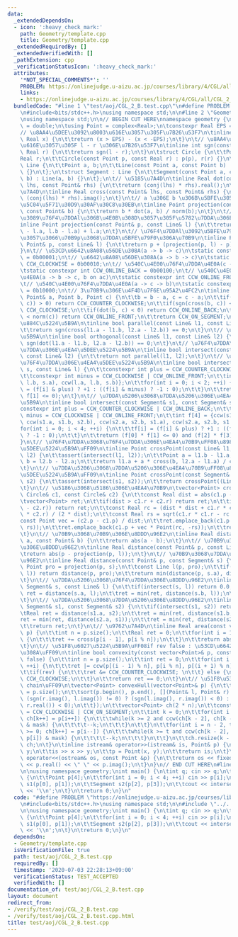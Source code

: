 ```yaml
---
data:
  _extendedDependsOn:
  - icon: ':heavy_check_mark:'
    path: Geometry/template.cpp
    title: Geometry/template.cpp
  _extendedRequiredBy: []
  _extendedVerifiedWith: []
  _pathExtension: cpp
  _verificationStatusIcon: ':heavy_check_mark:'
  attributes:
    '*NOT_SPECIAL_COMMENTS*': ''
    PROBLEM: https://onlinejudge.u-aizu.ac.jp/courses/library/4/CGL/all/CGL_2_B
    links:
    - https://onlinejudge.u-aizu.ac.jp/courses/library/4/CGL/all/CGL_2_B
  bundledCode: "#line 1 \"test/aoj/CGL_2_B.test.cpp\"\n#define PROBLEM \"https://onlinejudge.u-aizu.ac.jp/courses/library/4/CGL/all/CGL_2_B\"\
    \n#include<bits/stdc++.h>\nusing namespace std;\n\n#line 2 \"Geometry/template.cpp\"\
    \nusing namespace std;\n\n// BEGIN CUT HERE\nnamespace geometry {\n\tusing Real\
    \ = double;\n\tusing Point = complex<Real>;\n\tconstexpr Real EPS = 1e-9;\n\t\
    // \u8AA4\u5DEE\u3092\u8003\u616E\u3057\u305F\u7B26\u53F7\n\tinline int sgn(const\
    \ Real x) {\n\t\treturn (x > EPS) - (x < -EPS);\n\t}\n\t// \u8AA4\u5DEE\u3092\u8003\
    \u616E\u3057\u305F l - r \u306E\u7B26\u53F7\n\tinline int sgn(const Real l, const\
    \ Real r) {\n\t\treturn sgn(l - r);\n\t}\n\tstruct Circle {\n\t\tPoint p;\n\t\t\
    Real r;\n\t\tCircle(const Point p, const Real r) : p(p), r(r) {}\n\t};\n\tstruct\
    \ Line {\n\t\tPoint a, b;\n\t\tLine(const Point a, const Point b) : a(a), b(b)\
    \ {}\n\t};\n\tstruct Segment : Line {\n\t\tSegment(const Point a, const Point\
    \ b) : Line(a, b) {}\n\t};\n\t// \u5185\u7A4D\n\tinline Real dot(const Point&\
    \ lhs, const Point& rhs) {\n\t\treturn (conj(lhs) * rhs).real();\n\t}\n\t// \u5916\
    \u7A4D\n\tinline Real cross(const Point& lhs, const Point& rhs) {\n\t\treturn\
    \ (conj(lhs) * rhs).imag();\n\t}\n\t// a \u306E b \u306B\u5BFE\u3059\u308B\u6B63\
    \u5C04\u5F71\u30D9\u30AF\u30C8\u30EB\n\tinline Point projection(const Point& a,\
    \ const Point& b) {\n\t\treturn b * dot(a, b) / norm(b);\n\t}\n\t// \u70B9p\u304B\
    \u3089\u76F4\u7DDAl\u306B\u4E0B\u308D\u3057\u305F\u5782\u7DDA\u306E\u8DB3\n\t\
    inline Point projection(const Point& p, const Line& l) {\n\t\treturn projection(p\
    \ - l.a, l.b - l.a) + l.a;\n\t}\n\t// \u76F4\u7DDAl\u3092\u5BFE\u79F0\u8EF8\u3068\
    \u3057\u3066\u70B9p\u3068\u7DDA\u5BFE\u79F0\u306A\u70B9\n\tinline Point reflection(const\
    \ Point& p, const Line& l) {\n\t\treturn p + (projection(p, l) - p) * 2.0;\n\t\
    }\n\t// \u53CD\u6642\u8A08\u56DE\u308A(a -> b -> c)\n\tstatic constexpr int CCW_COUNTER_CLOCKWISE\
    \ = 0b00001;\n\t// \u6642\u8A08\u56DE\u308A(a -> b -> c)\n\tstatic constexpr int\
    \ CCW_CLOCKWISE = 0b00010;\n\t// \u540C\u4E00\u76F4\u7DDA\u4E0A(c -> a -> b)\n\
    \tstatic constexpr int CCW_ONLINE_BACK = 0b00100;\n\t// \u540C\u4E00\u76F4\u7DDA\
    \u4E0A(a -> b -> c, b on ac)\n\tstatic constexpr int CCW_ONLINE_FRONT = 0b01000;\n\
    \t// \u540C\u4E00\u76F4\u7DDA\u4E0A(a -> c -> b)\n\tstatic constexpr int CCW_ON_SEGMENT\
    \ = 0b10000;\n\t// 3\u70B9\u306E\u4F4D\u7F6E\u95A2\u4FC2\n\tinline int ccw(const\
    \ Point& a, Point b, Point c) {\n\t\tb = b - a, c = c - a;\n\t\tif(sgn(cross(b,\
    \ c)) > 0) return CCW_COUNTER_CLOCKWISE;\n\t\tif(sgn(cross(b, c)) < 0) return\
    \ CCW_CLOCKWISE;\n\t\tif(dot(b, c) < 0) return CCW_ONLINE_BACK;\n\t\tif(norm(b)\
    \ < norm(c)) return CCW_ONLINE_FRONT;\n\t\treturn CCW_ON_SEGMENT;\n\t}\n\t// \u5E73\
    \u884C\u5224\u5B9A\n\tinline bool parallel(const Line& l1, const Line& l2) {\n\
    \t\treturn sgn(cross(l1.a - l1.b, l2.a - l2.b)) == 0;\n\t}\n\t// \u76F4\u4EA4\u5224\
    \u5B9A\n\tinline bool orthogonal(const Line& l1, const Line& l2) {\n\t\treturn\
    \ sgn(dot(l1.a - l1.b, l2.a - l2.b)) == 0;\n\t}\n\t// \u76F4\u7DDA\u3068\u76F4\
    \u7DDA\u306E\u4EA4\u5DEE\u5224\u5B9A\n\tinline bool intersect(const Line& l1,\
    \ const Line& l2) {\n\t\treturn not parallel(l1, l2);\n\t}\n\t// \u7DDA\u5206\u3068\
    \u76F4\u7DDA\u306E\u4EA4\u5DEE\u5224\u5B9A\n\tinline bool intersect(const Segment&\
    \ s, const Line& l) {\n\t\tconstexpr int plus = CCW_COUNTER_CLOCKWISE | CCW_ONLINE_BACK;\n\
    \t\tconstexpr int minus = CCW_CLOCKWISE | CCW_ONLINE_FRONT;\n\t\tint f[2] = {ccw(l.a,\
    \ l.b, s.a), ccw(l.a, l.b, s.b)};\n\t\tfor(int i = 0; i < 2; ++i) {\n\t\t\tf[i]\
    \ = (f[i] & plus) ? +1 : ((f[i] & minus) ? -1 : 0);\n\t\t}\n\t\treturn (f[0] *\
    \ f[1] <= 0);\n\t}\n\t// \u7DDA\u5206\u3068\u7DDA\u5206\u306E\u4EA4\u5DEE\u5224\
    \u5B9A\n\tinline bool intersect(const Segment& s1, const Segment& s2) {\n\t\t\
    constexpr int plus = CCW_COUNTER_CLOCKWISE | CCW_ONLINE_BACK;\n\t\tconstexpr int\
    \ minus = CCW_CLOCKWISE | CCW_ONLINE_FRONT;\n\t\tint f[4] = {ccw(s1.a, s1.b, s2.a),\
    \ ccw(s1.a, s1.b, s2.b), ccw(s2.a, s2.b, s1.a), ccw(s2.a, s2.b, s1.b)};\n\t\t\
    for(int i = 0; i < 4; ++i) {\n\t\t\tf[i] = (f[i] & plus) ? +1 : ((f[i] & minus)\
    \ ? -1 : 0);\n\t\t}\n\t\treturn (f[0] * f[1] <= 0) and (f[2] * f[3] <= 0);\n\t\
    }\n\t// \u76F4\u7DDA\u3068\u76F4\u7DDA\u306E\u4EA4\u70B9\uFF08\u8981\uFF1A\u4EA4\
    \u5DEE\u5224\u5B9A\uFF09\n\tinline Point crossPoint(const Line& l1, const Line&\
    \ l2) {\n\t\tassert(intersect(l1, l2));\n\t\tPoint a = l1.b - l1.a;\n\t\tPoint\
    \ b = l2.b - l2.a;\n\t\treturn l1.a + a * cross(b, l2.a - l1.a) / cross(b, a);\n\
    \t}\n\t// \u7DDA\u5206\u3068\u7DDA\u5206\u306E\u4EA4\u70B9\uFF08\u8981\uFF1A\u4EA4\
    \u5DEE\u5224\u5B9A\uFF09\n\tinline Point crossPoint(const Segment& s1, const Segment&\
    \ s2) {\n\t\tassert(intersect(s1, s2));\n\t\treturn crossPoint((Line)s1, (Line)s2);\n\
    \t}\n\t// \u5186\u3068\u5186\u306E\u4EA4\u70B9\n\tvector<Point> crossPoint(const\
    \ Circle& c1, const Circle& c2) {\n\t\tconst Real dist = abs(c1.p - c2.p);\n\t\
    \tvector<Point> ret;\n\t\tif(dist > c1.r + c2.r) return ret;\n\t\tif(dist < abs(c1.r\
    \ - c2.r)) return ret;\n\t\tconst Real rc = (dist * dist + c1.r * c1.r - c2.r\
    \ * c2.r) / (2 * dist);\n\t\tconst Real rs = sqrt(c1.r * c1.r - rc * rc);\n\t\t\
    const Point vec = (c2.p - c1.p) / dist;\n\t\tret.emplace_back(c1.p + vec * Point(rc,\
    \ rs));\n\t\tret.emplace_back(c1.p + vec * Point(rc, -rs));\n\t\treturn ret;\n\
    \t}\n\t// \u70B9\u3068\u70B9\u306E\u8DDD\u96E2\n\tinline Real distance(const Point&\
    \ a, const Point& b) {\n\t\treturn abs(a - b);\n\t}\n\t// \u70B9\u3068\u76F4\u7DDA\
    \u306E\u8DDD\u96E2\n\tinline Real distance(const Point& p, const Line& l) {\n\t\
    \treturn abs(p - projection(p, l));\n\t}\n\t// \u70B9\u3068\u7DDA\u5206\u306E\u8DDD\
    \u96E2\n\tinline Real distance(const Point& p, const Segment& s) {\n\t\tconst\
    \ Point pro = projection(p, s);\n\t\tconst Line l(p, pro);\n\t\tif(intersect(s,\
    \ l)) return distance(p, pro);\n\t\treturn min(distance(p, s.a), distance(p, s.b));\n\
    \t}\n\t// \u7DDA\u5206\u3068\u76F4\u7DDA\u306E\u8DDD\u96E2\n\tinline Real distance(const\
    \ Segment& s, const Line& l) {\n\t\tif(intersect(s, l)) return 0.0;\n\t\tReal\
    \ ret = distance(s.a, l);\n\t\tret = min(ret, distance(s.b, l));\n\t\treturn ret;\n\
    \t}\n\t// \u7DDA\u5206\u3068\u7DDA\u5206\u306E\u8DDD\u96E2\n\tinline Real distance(const\
    \ Segment& s1, const Segment& s2) {\n\t\tif(intersect(s1, s2)) return 0.0;\n\t\
    \tReal ret = distance(s1.a, s2);\n\t\tret = min(ret, distance(s1.b, s2));\n\t\t\
    ret = min(ret, distance(s2.a, s1));\n\t\tret = min(ret, distance(s2.b, s1));\n\
    \t\treturn ret;\n\t}\n\t// \u9762\u7A4D\n\tinline Real area(const vector<Point>&\
    \ p) {\n\t\tint n = p.size();\n\t\tReal ret = 0;\n\t\tfor(int i = 1; i <= n; ++i)\
    \ {\n\t\t\tret += cross(p[i - 1], p[i % n]);\n\t\t}\n\t\treturn abs(ret / 2);\n\
    \t}\n\t// \u51F8\u6027\u5224\u5B9A\uFF08if rev false : \u53CD\u6642\u8A08\u56DE\
    \u308A\uFF09\n\tinline bool convexity(const vector<Point>& p, const bool rev =\
    \ false) {\n\t\tint n = p.size();\n\t\tint ret = 0;\n\t\tfor(int i = 1; i <= n;\
    \ ++i) {\n\t\t\tret |= ccw(p[(i - 1) % n], p[i % n], p[(i + 1) % n]);\n\t\t}\n\
    \t\tif(rev) {\n\t\t\tret &= CCW_COUNTER_CLOCKWISE; \n\t\t} else {\n\t\t\tret &=\
    \ CCW_CLOCKWISE;\n\t\t}\n\t\treturn ret == 0;\n\t}\n\t// \u51F8\u5305\uFF08Monotone\
    \ chain\uFF09\n\tvector<Point> convexHull(vector<Point>& p) {\n\t\tconst int n\
    \ = p.size();\n\t\tsort(p.begin(), p.end(), [](Point& l, Point& r) {\n\t\t\treturn\
    \ (sgn(r.imag(), l.imag()) != 0) ? (sgn(l.imag(), r.imag()) < 0) : (sgn(l.real(),\
    \ r.real()) < 0);\n\t\t});\n\t\tvector<Point> ch(2 * n);\n\t\tconstexpr int mask\
    \ = CCW_CLOCKWISE | CCW_ON_SEGMENT;\n\t\tint k = 0;\n\t\tfor(int i = 0; i < n;\
    \ ch[k++] = p[i++]) {\n\t\t\twhile(k >= 2 and ccw(ch[k - 2], ch[k - 1], p[i])\
    \ & mask) {\n\t\t\t\t--k;\n\t\t\t}\n\t\t}\n\t\tfor(int i = n - 2, t = k + 1; i\
    \ >= 0; ch[k++] = p[i--]) {\n\t\t\twhile(k >= t and ccw(ch[k - 2], ch[k - 1],\
    \ p[i]) & mask) {\n\t\t\t\t--k;\n\t\t\t}\n\t\t}\n\t\tch.resize(k - 1);\n\t\treturn\
    \ ch;\n\t}\n\tinline istream& operator>>(istream& is, Point& p) {\n\t\tReal x,\
    \ y;\n\t\tis >> x >> y;\n\t\tp = Point(x, y);\n\t\treturn is;\n\t}\n\tinline ostream&\
    \ operator<<(ostream& os, const Point &p) {\n\t\treturn os << fixed << setprecision(15)\
    \ << p.real() << \" \" << p.imag();\n\t}\n}\n// END CUT HERE\n#line 6 \"test/aoj/CGL_2_B.test.cpp\"\
    \n\nusing namespace geometry;\nint main() {\n\tint q; cin >> q;\n\twhile(q--)\
    \ {\n\t\tPoint p[4];\n\t\tfor(int i = 0; i < 4; ++i) cin >> p[i];\n\t\tSegment\
    \ s1(p[0], p[1]);\n\t\tSegment s2(p[2], p[3]);\n\t\tcout << intersect(s1, s2)\
    \ << '\\n';\n\t}\n\treturn 0;\n}\n"
  code: "#define PROBLEM \"https://onlinejudge.u-aizu.ac.jp/courses/library/4/CGL/all/CGL_2_B\"\
    \n#include<bits/stdc++.h>\nusing namespace std;\n\n#include \"../../Geometry/template.cpp\"\
    \n\nusing namespace geometry;\nint main() {\n\tint q; cin >> q;\n\twhile(q--)\
    \ {\n\t\tPoint p[4];\n\t\tfor(int i = 0; i < 4; ++i) cin >> p[i];\n\t\tSegment\
    \ s1(p[0], p[1]);\n\t\tSegment s2(p[2], p[3]);\n\t\tcout << intersect(s1, s2)\
    \ << '\\n';\n\t}\n\treturn 0;\n}\n"
  dependsOn:
  - Geometry/template.cpp
  isVerificationFile: true
  path: test/aoj/CGL_2_B.test.cpp
  requiredBy: []
  timestamp: '2020-07-03 22:28:13+09:00'
  verificationStatus: TEST_ACCEPTED
  verifiedWith: []
documentation_of: test/aoj/CGL_2_B.test.cpp
layout: document
redirect_from:
- /verify/test/aoj/CGL_2_B.test.cpp
- /verify/test/aoj/CGL_2_B.test.cpp.html
title: test/aoj/CGL_2_B.test.cpp
---
```

